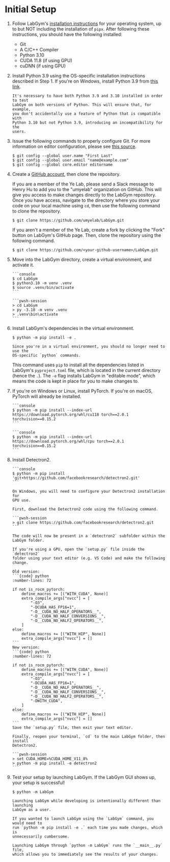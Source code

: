# Initial Setup

1. Follow LabGym's [installation instructions](../installation/index) for
   your operating system, up to but NOT including the installation of `pipx`.
   After following these instructions, you should have the following
   installed:
      - Git
      - A C/C++ Compiler
      - Python 3.10
      - CUDA 11.8 (if using GPU)
      - cuDNN (if using GPU)

2. Install Python 3.9 using the OS-specific installation instructions described
   in Step 1. If you're on Windows, install Python 3.9 from 
   [this link](https://www.python.org/downloads/release/python-3913/). 

   ```{important}
   It's necessary to have both Python 3.9 and 3.10 installed in order to test
   LabGym on both versions of Python. This will ensure that, for example, 
   you don't accidentally use a feature of Python that is compatible with
   Python 3.10 but not Python 3.9, introducing an incompatibility for the
   users.

   ```

3. Issue the following commands to properly configure Git. For more information
   on editor configuration, please see [this source](https://docs.github.com/en/get-started/getting-started-with-git/associating-text-editors-with-git).

   ```console
   $ git config --global user.name "First Last"
   $ git config --global user.email "name@example.com"
   $ git config --global core.editor editorname
   ```

4. Create a [GitHub account](https://github.com/join), then clone the 
   repository.

   If you are a member of the Ye Lab, please send a Slack message to Henry Hu 
   to add you to the "umyelab" organization on GitHub. This will give you 
   access to make changes directly to the LabGym repository. Once you have 
   access, navigate to the directory where you store your code on your local 
   machine using `cd`, then use the following command to clone the repository.

   ```console
   $ git clone https://github.com/umyelab/LabGym.git
   ```

   If you aren't a member of the Ye Lab, create a fork by clicking the "Fork"
   button on LabGym's GitHub page. Then, clone the repository using the 
   following command.

   ```console
   $ git clone https://github.com/<your-github-username>/LabGym.git
   ```

3. Move into the LabGym directory, create a virtual environment, and activate 
   it. 
   ````{tab} macOS/Linux
   ```console
   $ cd LabGym
   $ python3.10 -m venv .venv
   $ source .venv/bin/activate
   ```
   ````

   ````{tab} Windows
   ```pwsh-session
   > cd LabGym
   > py -3.10 -m venv .venv
   > .venv\bin\activate
   ```
   ````

4. Install LabGym's dependencies in the virtual environment. 

   ```console
   $ python -m pip install -e .
   ```

   ```{note}
   Since you're in a virtual environment, you should no longer need to use the
   OS-specific `python` commands.
   ```

   This command uses `pip` to install all the dependencies listed in LabGym's 
   `pyproject.toml` file, which is located in the current directory 
   (hence the `.`). The `-e` flag installs LabGym in "editable mode", which
   means the code is kept in place for you to make changes to.

5. If you're on Windows or Linux, install PyTorch. If you're on macOS, PyTorch
   will already be installed.

   ````{tab} GPU
   ```console
   $ python -m pip install --index-url https://download.pytorch.org/whl/cu118 torch==2.0.1 torchvision==0.15.2
   ```
   ````

   ````{tab} CPU Only
   ```console
   $ python -m pip install --index-url https://download.pytorch.org/whl/cpu torch==2.0.1 torchvision==0.15.2
   ```
   ````

5. Install Detectron2.

   ````{tab} macOS/Linux
   ```console
   $ python -m pip install 'git+https://github.com/facebookresearch/detectron2.git'
   ```
   ````

   ````{tab} Windows
   On Windows, you will need to configure your Detectron2 installation for
   GPU use.

   First, download the Detectron2 code using the following command.

   ```pwsh-session
   > git clone https://github.com/facebookresearch/detectron2.git
   ```

   The code will now be present in a `detectron2` subfolder within the
   LabGym folder.

   If you're using a GPU, open the `setup.py` file inside the `detectron2` 
   folder using your text editor (e.g. VS Code) and make the following change.

   Old version:
   ```{code} python
   :number-lines: 72

   if not is_rocm_pytorch:
       define_macros += [("WITH_CUDA", None)]
       extra_compile_args["nvcc"] = [
           "-O3",
           "-DCUDA_HAS_FP16=1",
           "-D__CUDA_NO_HALF_OPERATORS__",
           "-D__CUDA_NO_HALF_CONVERSIONS__",
           "-D__CUDA_NO_HALF2_OPERATORS__",
       ]
   else:
       define_macros += [("WITH_HIP", None)]
       extra_compile_args["nvcc"] = []
   ```
   New version:
   ```{code} python
   :number-lines: 72

   if not is_rocm_pytorch:
       define_macros += [("WITH_CUDA", None)]
       extra_compile_args["nvcc"] = [
           "-O3",
           "-DCUDA_HAS_FP16=1",
           "-D__CUDA_NO_HALF_OPERATORS__",
           "-D__CUDA_NO_HALF_CONVERSIONS__",
           "-D__CUDA_NO_HALF2_OPERATORS__",
           "-DWITH_CUDA",
       ]
   else:
       define_macros += [("WITH_HIP", None)]
       extra_compile_args["nvcc"] = []
   ```
   Save the `setup.py` file, then exit your text editor.

   Finally, reopen your terminal, `cd` to the main LabGym folder, then install 
   Detectron2.
   
   ```pwsh-session
   > set CUDA_HOME=%CUDA_HOME_V11_8%
   > python -m pip install -e detectron2
   ```
   ````

6. Test your setup by launching LabGym. If the LabGym GUI shows up, your setup
   is successful!

   ```console
   $ python -m LabGym
   ```

   ```{note}
   Launching LabGym while developing is intentionally different than launching
   LabGym as a user. 

   If you wanted to launch LabGym using the `LabGym` command, you would need to
   run `python -m pip install -e .` each time you made changes, which is
   unnecessarily cumbersome.

   Launching LabGym through `python -m LabGym` runs the `__main__.py` file,
   which allows you to immediately see the results of your changes.
   ```
